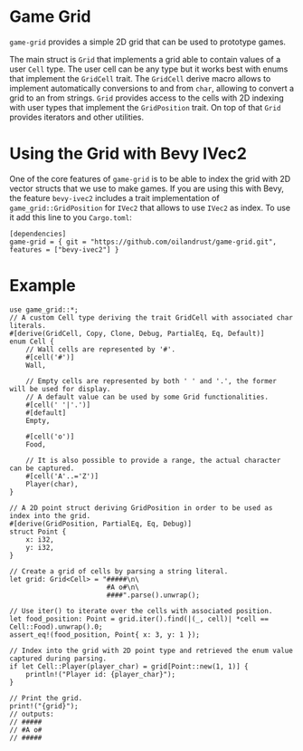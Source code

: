 # Game Grid
`game-grid` provides a simple 2D grid that can be used to prototype games.

The main struct is `Grid` that implements a grid able to contain values of a user `Cell` type. The user cell can be any type but it works best with enums that implement the `GridCell` trait. The `GridCell` derive macro allows to implement automatically conversions to and from `char`, allowing to convert a grid to an from strings. `Grid` provides access to the cells with 2D indexing with user types that implement the `GridPosition` trait. On top of that `Grid` provides iterators and other utilities.

# Using the Grid with Bevy IVec2

One of the core features of `game-grid` is to be able to index the grid with 2D vector structs that we use to make games.
If you are using this with Bevy, the feature `bevy-ivec2` includes a trait implementation of `game_grid::GridPosition` for `IVec2` that allows to use `IVec2` as index.
To use it add this line to you `Cargo.toml`:

```
[dependencies]
game-grid = { git = "https://github.com/oilandrust/game-grid.git", features = ["bevy-ivec2"] }
```

# Example

```
use game_grid::*;
// A custom Cell type deriving the trait GridCell with associated char literals.
#[derive(GridCell, Copy, Clone, Debug, PartialEq, Eq, Default)]
enum Cell {
    // Wall cells are represented by '#'.
    #[cell('#')]
    Wall,

    // Empty cells are represented by both ' ' and '.', the former will be used for display.
    // A default value can be used by some Grid functionalities.
    #[cell(' '|'.')]
    #[default]
    Empty,
     
    #[cell('o')]
    Food,

    // It is also possible to provide a range, the actual character can be captured.
    #[cell('A'..='Z')]
    Player(char),
}

// A 2D point struct deriving GridPosition in order to be used as index into the grid.
#[derive(GridPosition, PartialEq, Eq, Debug)]
struct Point {
    x: i32,
    y: i32,
}

// Create a grid of cells by parsing a string literal.
let grid: Grid<Cell> = "#####\n\
                        #A o#\n\
                        ####".parse().unwrap();

// Use iter() to iterate over the cells with associated position.
let food_position: Point = grid.iter().find(|(_, cell)| *cell == Cell::Food).unwrap().0;
assert_eq!(food_position, Point{ x: 3, y: 1 });

// Index into the grid with 2D point type and retrieved the enum value captured during parsing.
if let Cell::Player(player_char) = grid[Point::new(1, 1)] {
    println!("Player id: {player_char}");
}

// Print the grid.
print!("{grid}");
// outputs:
// #####
// #A o#
// #####
```